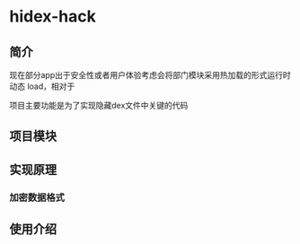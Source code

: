 # hidex-hack

## 简介
现在部分app出于安全性或者用户体验考虑会将部门模块采用热加载的形式运行时动态 load，相对于

项目主要功能是为了实现隐藏dex文件中关键的代码

## 项目模块

## 实现原理

### 加密数据格式

## 使用介绍
